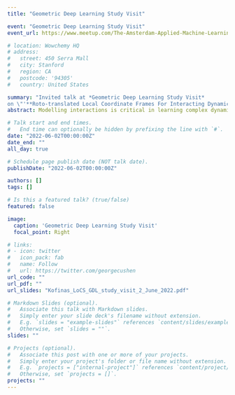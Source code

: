 ```yaml
---
title: "Geometric Deep Learning Study Visit"

event: "Geometric Deep Learning Study Visit"
event_url: https://www.meetup.com/The-Amsterdam-Applied-Machine-Learning-Meetup-Group/events/284671083/

# location: Wowchemy HQ
# address:
#   street: 450 Serra Mall
#   city: Stanford
#   region: CA
#   postcode: '94305'
#   country: United States

summary: "Invited talk at *Geometric Deep Learning Study Visit*
on \"'**Roto-translated Local Coordinate Frames For Interacting Dynamical Systems**\""
abstract: Modelling interactions is critical in learning complex dynamical systems, namely systems of interacting objects with highly non-linear and time-dependent behaviour. A large class of such systems can be formalized as <em>geometric graphs</em>, <em>i.e.</em>, graphs with nodes positioned in the Euclidean space given an <em>arbitrarily</em> chosen global coordinate system, for instance vehicles in a traffic scene.  Notwithstanding the arbitrary global coordinate system, the governing dynamics of the respective dynamical systems are invariant to rotations and translations, also known as  <em>Galilean invariance</em>.  As ignoring these invariances leads to worse generalization, in this work we propose local coordinate frames per node-object to induce roto-translation invariance to the geometric graph of the interacting dynamical system.  Further, the local coordinate frames allow for a natural definition of anisotropic filtering in graph neural networks.  Experiments in traffic scenes, 3D motion capture, and colliding particles demonstrate that the proposed approach comfortably outperforms the recent state-of-the-art.

# Talk start and end times.
#   End time can optionally be hidden by prefixing the line with `#`.
date: "2022-06-02T00:00:00Z"
date_end: ""
all_day: true

# Schedule page publish date (NOT talk date).
publishDate: "2022-06-02T00:00:00Z"

authors: []
tags: []

# Is this a featured talk? (true/false)
featured: false

image:
  caption: 'Geometric Deep Learning Study Visit'
  focal_point: Right

# links:
# - icon: twitter
#   icon_pack: fab
#   name: Follow
#   url: https://twitter.com/georgecushen
url_code: ""
url_pdf: ""
url_slides: "Kofinas_LoCS_GDL_study_visit_2_June_2022.pdf"

# Markdown Slides (optional).
#   Associate this talk with Markdown slides.
#   Simply enter your slide deck's filename without extension.
#   E.g. `slides = "example-slides"` references `content/slides/example-slides.md`.
#   Otherwise, set `slides = ""`.
slides: ""

# Projects (optional).
#   Associate this post with one or more of your projects.
#   Simply enter your project's folder or file name without extension.
#   E.g. `projects = ["internal-project"]` references `content/project/deep-learning/index.md`.
#   Otherwise, set `projects = []`.
projects: ""
---
```


